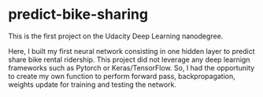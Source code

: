 # predict-bike-sharing
This is the first project on the Udacity Deep Learning nanodegree.

Here, I built my first neural network consisting in one hidden layer to predict share bike rental ridership.
This project did not leverage any deep learnign frameworks such as Pytorch or Keras/TensorFlow. 
So, I had the opportunity to create my own function to perform forward pass, backpropagation, weights update for training and testing the network.
